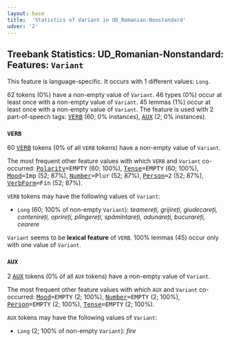 ```yaml
---
layout: base
title:  'Statistics of Variant in UD_Romanian-Nonstandard'
udver: '2'
---
```


## Treebank Statistics: UD_Romanian-Nonstandard: Features: `Variant`

This feature is language-specific.
It occurs with 1 different values: `Long`.

62 tokens (0%) have a non-empty value of `Variant`.
46 types (0%) occur at least once with a non-empty value of `Variant`.
45 lemmas (1%) occur at least once with a non-empty value of `Variant`.
The feature is used with 2 part-of-speech tags: <tt><a href="ro_nonstandard-pos-VERB.html">VERB</a></tt> (60; 0% instances), <tt><a href="ro_nonstandard-pos-AUX.html">AUX</a></tt> (2; 0% instances).

### `VERB`

60 <tt><a href="ro_nonstandard-pos-VERB.html">VERB</a></tt> tokens (0% of all `VERB` tokens) have a non-empty value of `Variant`.

The most frequent other feature values with which `VERB` and `Variant` co-occurred: <tt><a href="ro_nonstandard-feat-Polarity.html">Polarity</a></tt><tt>=EMPTY</tt> (60; 100%), <tt><a href="ro_nonstandard-feat-Tense.html">Tense</a></tt><tt>=EMPTY</tt> (60; 100%), <tt><a href="ro_nonstandard-feat-Mood.html">Mood</a></tt><tt>=Imp</tt> (52; 87%), <tt><a href="ro_nonstandard-feat-Number.html">Number</a></tt><tt>=Plur</tt> (52; 87%), <tt><a href="ro_nonstandard-feat-Person.html">Person</a></tt><tt>=2</tt> (52; 87%), <tt><a href="ro_nonstandard-feat-VerbForm.html">VerbForm</a></tt><tt>=Fin</tt> (52; 87%).

`VERB` tokens may have the following values of `Variant`:

* `Long` (60; 100% of non-empty `Variant`): <em>teamereți, grijireți, giudecareți, contenireți, oprireți, plîngereți, spămîntareți, adunareți, bucurareți, cearere</em>

`Variant` seems to be **lexical feature** of `VERB`. 100% lemmas (45) occur only with one value of `Variant`.

### `AUX`

2 <tt><a href="ro_nonstandard-pos-AUX.html">AUX</a></tt> tokens (0% of all `AUX` tokens) have a non-empty value of `Variant`.

The most frequent other feature values with which `AUX` and `Variant` co-occurred: <tt><a href="ro_nonstandard-feat-Mood.html">Mood</a></tt><tt>=EMPTY</tt> (2; 100%), <tt><a href="ro_nonstandard-feat-Number.html">Number</a></tt><tt>=EMPTY</tt> (2; 100%), <tt><a href="ro_nonstandard-feat-Person.html">Person</a></tt><tt>=EMPTY</tt> (2; 100%), <tt><a href="ro_nonstandard-feat-Tense.html">Tense</a></tt><tt>=EMPTY</tt> (2; 100%).

`AUX` tokens may have the following values of `Variant`:

* `Long` (2; 100% of non-empty `Variant`): <em>fire</em>

